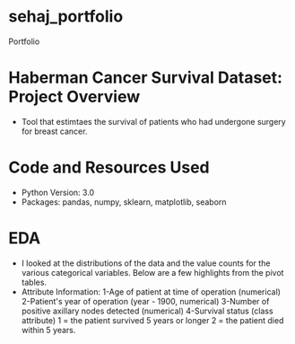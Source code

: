 # sehaj_portfolio
Portfolio 

# Haberman Cancer Survival Dataset: Project Overview
* Tool that estimtaes the survival of patients who had undergone surgery for breast cancer.

# Code and Resources Used
* Python Version: 3.0
* Packages: pandas, numpy, sklearn, matplotlib, seaborn

# EDA
* I looked at the distributions of the data and the value counts for the various categorical variables. Below are a few highlights from the pivot tables.
* Attribute Information:
    1-Age of patient at time of operation (numerical)
    2-Patient's year of operation (year - 1900, numerical)
    3-Number of positive axillary nodes detected (numerical)
    4-Survival status (class attribute) 1 = the patient survived 5 years or longer 2 = the patient died within 5 years.
